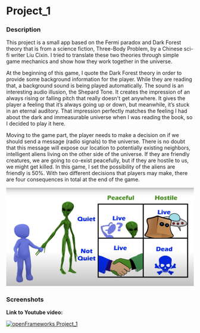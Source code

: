 
# Project_1

### Description
This project is a small app based on the Fermi paradox and Dark Forest theory that is from a science fiction, Three-Body Problem, by a Chinese sci-fi writer Liu Cixin. I tried to translate these two theories through simple game mechanics and show how they work together in the universe.

At the beginning of this game, I quote the Dark Forest theory in order to provide some background information for the player. While they are reading that, a background sound is being played automatically. The sound is an interesting audio illusion, the Shepard Tone. It creates the impression of an always rising or falling pitch that really doesn't get anywhere. It gives the player a feeling that it’s always going up or down, but meanwhile, it’s stuck in an eternal auditory. That impression perfectly matches the feeling I had about the dark and immeasurable universe when I was reading the book, so I decided to play it here.

Moving to the game part, the player needs to make a decision on if we should send a message (radio signals) to the universe. There is no doubt that this message will expose our location to potentially existing neighbors, intelligent aliens living on the other side of the universe. If they are friendly creatures, we are going to co-exist peacefully, but if they are hostile to us, we might get killed. In this game, I set the possibility of the aliens are friendly is 50%. With two different decisions that players may make, there are four consequences in total at the end of the game. 

![](images/screenshot.png)

### Screenshots


**Link to Youtube video:**

[![openFrameworks Project_1](http://img.youtube.com/vi/wfAt0A6b6B0/0.jpg)](http://www.youtube.com/watch?v=wfAt0A6b6B0)

